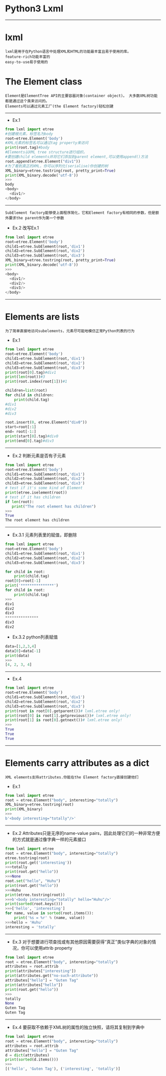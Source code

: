 # Python3 Lxml

***
# lxml
```
lxml是用于在Python语言中处理XML和HTML的功能最丰富且易于使用的库。
feature-rich功能丰富的
easy-to-use易于使用的
```

# The Element class
```
Element是ElementTree API的主要容器对象(container object)。 大多数XML树功能都是通过这个类来访问的。
Elements可以通过元素工厂(the Element factory)轻松创建
```

***
* Ex.1
```python
from lxml import etree
#创建根元素，标签名为body
root=etree.Element('body')
#XML元素的标签名可以通过tag property来访问
print(root.tag)#body
#Elements以XML tree structure进行组织。
#要创建child elements并将它们添加到parent element,可以使用append()方法
root.append(etree.Element("div1"))
#为了看到真正的XML，你可以序列化(serialise)你创建的树
XML_binary=etree.tostring(root, pretty_print=True)
print(XML_binary.decode('utf-8'))
>>>
body
<body>
  <div1/>
</body>
```

***
`SubElement factory能够使上面程序简化，它和Element factory有相同的参数，但是额外要求the parent作为第一个参数`
* Ex.2 改写Ex.1
```python
from lxml import etree
root=etree.Element('body')
child1=etree.SubElement(root,'div1')
child2=etree.SubElement(root,'div2')
child3=etree.SubElement(root,'div3')
XML_binary=etree.tostring(root, pretty_print=True)
print(XML_binary.decode('utf-8'))
>>>
<body>
  <div1/>
  <div2/>
  <div3/>
</body>
```

***
# Elements are lists
```
为了简单直接地访问subelements，元素尽可能地模仿正常Python列表的行为
```
* Ex.1
```python
from lxml import etree
root=etree.Element('body')
child1=etree.SubElement(root,'div1')
child2=etree.SubElement(root,'div2')
child3=etree.SubElement(root,'div3')
print(root[0].tag)#div1
print(len(root))#3
print(root.index(root[1]))#1

children=list(root)
for child in children:
    print(child.tag)
#div1
#div2
#div3

root.insert(0, etree.Element("div0"))
start=root[:1]
end= root[-1:]
print(start[0].tag)#div0
print(end[0].tag)#div3
```

***
* Ex.2 判断元素是否有子元素
```python
from lxml import etree
root=etree.Element('body')
child1=etree.SubElement(root,'div1')
child2=etree.SubElement(root,'div2')
child3=etree.SubElement(root,'div3')
# test if it's some kind of Element
print(etree.iselement(root))
# test if it has children
if len(root):
   print("The root element has children")
>>>
True
The root element has children
```

***
* Ex.3.1 元素列表里的赋值，即删除
```python
from lxml import etree
root=etree.Element('body')
child1=etree.SubElement(root,'div1')
child2=etree.SubElement(root,'div2')
child3=etree.SubElement(root,'div3')

for child in root:
    print(child.tag)
root[0]=root[-1]
print('***************')
for child in root:
    print(child.tag)
>>>
div1
div2
div3
***************
div3
div2
```

* Ex.3.2 python列表赋值
```python
data=[1,2,3,4]
data[0]=data[-1]
print(data)
>>>
[4, 2, 3, 4]
```

***
* Ex.4
```python
from lxml import etree
root=etree.Element('body')
child1=etree.SubElement(root,'div1')
child2=etree.SubElement(root,'div2')
child3=etree.SubElement(root,'div3')
print(root is root[0].getparent())# lxml.etree only!
print(root[0] is root[1].getprevious())# lxml.etree only!
print(root[1] is root[0].getnext())# lxml.etree only!
>>>
True
True
True
```

***
# Elements carry attributes as a dict
```
XML elements支持attributes.你能在the Element factory直接创建他们
```
* Ex.1
```python
from lxml import etree
root = etree.Element("body", interesting="totally")
XML_binary=etree.tostring(root)
print(XML_binary)
>>>
b'<body interesting="totally"/>'
```

***
* Ex.2 Attributes只是无序的name-value pairs，因此处理它们的一种非常方便的方式就是通过像字典一样的元素接口
```python
from lxml import etree
root = etree.Element("body", interesting="totally")
etree.tostring(root)
print(root.get('interesting'))
>>>totally
print(root.get("hello"))
>>>None
root.set("hello", "Huhu")
print(root.get("hello"))
>>>Huhu
print(etree.tostring(root))
>>>b'<body interesting="totally" hello="Huhu"/>'
print(sorted(root.keys()))
>>>['hello', 'interesting']
for name, value in sorted(root.items()):
    print('%s = %r' % (name, value))
>>>hello = 'Huhu'
interesting = 'totally'
```

***
* Ex.3 对于想要进行项查找或有其他原因需要获得“真正”类似字典的对象的情况，你可以使用attrib property
```python
from lxml import etree
root = etree.Element("body", interesting="totally")
attributes = root.attrib
print(attributes["interesting"])
print(attributes.get("no-such-attribute"))
attributes["hello"] = "Guten Tag"
print(attributes["hello"])
print(root.get("hello"))
>>>
totally
None
Guten Tag
Guten Tag
```

***
* Ex.4 要获取不依赖于XML树的属性的独立快照，请将其复制到字典中
```python
from lxml import etree
root = etree.Element("body", interesting="totally")
attributes = root.attrib
attributes["hello"] = "Guten Tag"
d = dict(attributes)
print(sorted(d.items()))
>>>
[('hello', 'Guten Tag'), ('interesting', 'totally')]
```
